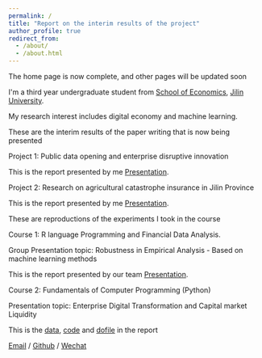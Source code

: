 ```yaml
---
permalink: /
title: "Report on the interim results of the project"
author_profile: true
redirect_from: 
  - /about/
  - /about.html
---
```

The home page is now complete, and other pages will be updated soon

I'm a third year undergraduate student from [School of Economics](https://jjxy.jlu.edu.cn/), [Jilin University](https://www.jlu.edu.cn/). 

My research interest includes digital economy and machine learning.

These are the interim results of the paper writing that is now being presented

Project 1: Public data opening and enterprise disruptive innovation

  This is the report presented by me [Presentation](../files/Slide.pdf).

Project 2: Research on agricultural catastrophe insurance in Jilin Province

  This is the report presented by me [Presentation](../files/Report.pdf).

These are reproductions of the experiments I took in the course

Course 1: R language Programming and Financial Data Analysis. 

  Group Presentation topic: Robustness in Empirical Analysis - Based on machine learning methods

  This is the report presented by our team [Presentation](../files/Presentation.pdf).

Course 2: Fundamentals of Computer Programming (Python)

  Presentation topic: Enterprise Digital Transformation and Capital market Liquidity

  This is the [data](../files/PyData.csv), [code](../files/PyReport.py) and [dofile](../files/PyReport) in the report

[Email](mailto:zhousr2421@mails.jlu.edu.cn) / [Github](https://github.com/SR6688) / [Wechat](../images/wechat.jpg)
